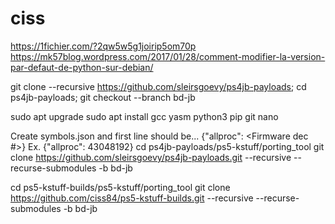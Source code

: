 # ciss
https://1fichier.com/?2qw5w5g1joirip5om70p
https://mk57blog.wordpress.com/2017/01/28/comment-modifier-la-version-par-defaut-de-python-sur-debian/

git clone --recursive https://github.com/sleirsgoevy/ps4jb-payloads; cd ps4jb-payloads; git checkout --branch bd-jb

sudo apt upgrade
sudo apt install gcc yasm python3 pip git nano

Create symbols.json and first line should be... {"allproc": <Firmware dec #>}
Ex. {"allproc": 43048192}
cd ps4jb-payloads/ps5-kstuff/porting_tool
git clone https://github.com/sleirsgoevy/ps4jb-payloads.git --recursive --recurse-submodules -b bd-jb

cd ps5-kstuff-builds/ps5-kstuff/porting_tool
git clone https://github.com/ciss84/ps5-kstuff-builds.git --recursive --recurse-submodules -b bd-jb

